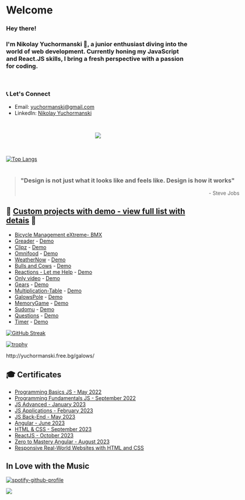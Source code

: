 <!--
https://github-readme-streak-stats.herokuapp.com/demo/
-->

<!--
**yuchormanski/yuchormanski** is a ✨ _special_ ✨ repository because its `README.md` (this file) appears on your GitHub profile.

Here are some ideas to get you started:
<! --### Hi there 👋

- 🔭 I’m currently working on ...
- 🌱 I’m currently learning ...
- 👯 I’m looking to collaborate on ...
- 🤔 I’m looking for help with ...
- 💬 Ask me about ...
- 📫 How to reach me: ...
- 😄 Pronouns: ...
- ⚡ Fun fact: ...


![MyLogo](https://github.com/yuchormanski/yuchormanski/blob/20cfd5405b09fbd479aab6489012d905f13d5d18/GitHubLogo2.png)
-->
# Welcome

### Hey there! 
### I'm Nikolay Yuchormanski 👋, a junior enthusiast diving into the world of web development. Currently honing my JavaScript and React.JS skills, I bring a fresh perspective with a passion for coding.
<br/>


### 📞 Let's Connect
- Email: yuchormanski@gmail.com
- LinkedIn: [Nikolay Yuchormanski](https://www.linkedin.com/in/nikolay-yuchormanski-b34975255)




&nbsp;

<p align="center">
  <a href="https://skillicons.dev">
    <img src="https://skillicons.dev/icons?i=react,vite,js,angular,ts,mongodb,firebase,nodejs,html,css,rust,wasm,vscode,github,vercel,linkedin,ps,wordpress" />
  </a>
</p>


<!--[![My Skills](https://skillicons.dev/icons?i=react,js,angular,ts,firebase,nodejs,html,css,vscode,vercel,linkedin,ps,wordpress&perline=3)](https://skillicons.dev)-->
<br/><br/>
[![Top Langs](https://github-readme-stats.vercel.app/api/top-langs/?username=yuchormanski&layout=compact&theme=nord&hide_border=true)](https://github.com/anuraghazra/github-readme-stats)
<br/><br/>
<blockquote style="width: 600px">
<h3>"Design is not just what it looks like and feels like. Design is how it works"</h3>
<p style="text-align: right"> - Steve Jobs</p>
</blockquote>

## 🌟 [Custom projects with demo - view full list with detais](https://github.com/yuchormanski/ReadMeFIles/blob/main/projects.md) 🌟

- <a href="https://github.com/yuchormanski/React-BMX-Project">Bicycle Management eXtreme- BMX</a>
- <a href="https://github.com/yuchormanski/Greader">Greader</a> - <a href="https://greader.vercel.app/home">Demo</a>
- <a href="https://github.com/yuchormanski/Udemy_courses/tree/main/Angular/clips">Clipz</a> - <a href="https://clips-udemy-yucho.vercel.app/">Demo</a>
- <a href="https://github.com/yuchormanski/Udemy_courses/tree/main/HTML-CSS">Omnifood</a> - <a href="https://omnifood-yucho.netlify.app/">Demo</a>
- <a href="https://github.com/yuchormanski/WeatherNow">WeatherNow</a> - <a href="https://yuchormanski.free.bg/WeatherNow/">Demo</a>
- <a href="https://github.com/yuchormanski/yuchormanski.github.io">Bulls and Cows</a> - <a href="https://yuchormanski.github.io">Demo</a>
- <a href="https://github.com/yuchormanski/reactions">Reactions - Let me Help</a> - <a href="https://get-reactions.vercel.app/">Demo</a>
- <a href="https://github.com/yuchormanski/OnlyVideo?tab=readme-ov-file">Only video</a> - <a href="https://yuchormanski.free.bg/onlyvideo/">Demo</a>
- <a href="https://github.com/yuchormanski/gears">Gears</a> - <a href="http://yuchormanski.free.bg/gears/">Demo</a>
- <a href="https://github.com/yuchormanski/Multiplication-Table">Multiplication-Table</a> - <a href="http://yuchormanski.free.bg/Tables%20v0.2/1X1.html">Demo</a>
- <a href="https://github.com/yuchormanski/GalowsPole">GalowsPole</a> - <a href="http://yuchormanski.free.bg/galows/">Demo</a>
- <a href="https://github.com/yuchormanski/MemoryGame">MemoryGame</a> - <a href="https://yuchormanski.free.bg/MemoryGame/">Demo</a>
- <a href="https://github.com/yuchormanski/">Sudomu</a> - <a href="https://yuchormanski.free.bg/sudomu/">Demo</a>
- <a href="https://github.com/yuchormanski/Questions">Questions</a> - <a href="https://yuchormanski.free.bg/Questions/">Demo</a>
- <a href="https://github.com/yuchormanski/">Timer</a> - <a href="https://yuchormanski.free.bg/Timer/">Demo</a>

[![GitHub Streak](https://github-readme-streak-stats.herokuapp.com?user=yuchormanski&theme=nord&hide_border=true&date_format=j%20M%5B%20Y%5D)](https://git.io/streak-stats)


[![trophy](https://github-profile-trophy.vercel.app/?username=yuchormanski&theme=nord)](https://github.com/ryo-ma/github-profile-trophy)

<!-- ![Anurag's GitHub stats](https://github-readme-stats.vercel.app/api?username=yuchormanski&show_icons=true&theme=nord&hide_border=true) -->http://yuchormanski.free.bg/galows/

<!-- [![trophy](https://github-profile-trophy.vercel.app/?username=yuchormanski&width=600)](https://github.com/yuchormanski/github-profile-trophy) -->

<!-- - "Design is not just what it looks like and feels like. Design is how it works"
  - Steve Jobs -->

<!-- ![Spotify recently played](https://spotify-recently-played-readme.vercel.app/api?user=11132923862) -->

<!-- ![Spotify recently played](https://spotify-recently-played-readme.vercel.app/api?
user=11132923862&width=600&count=3) -->

<!-- # "Design is not just what it looks like and feels like. Design is how it works"
     Steve Jobs -->



## 🎓 Certificates

- [Programming Basics JS - May 2022](/Programming%20Basics%20-%20May%202022%20-%20Certificate.png)
- [Programming Fundamentals JS - September 2022](/Programming%20Fundamentals%20with%20JavaScript%20-%20September%202022%20-%20Certificate.png)
- [JS Advanced - January 2023](/JS%20Advanced%20-%20January%202023%20-%20Certificate.png)
- [JS Applications - February 2023](/JS%20Applications%20-%20February%202023%20-%20Certificate.png)
- [JS Back-End - May 2023](/JS%20Back-End%20-%20May%202023%20-%20Certificate.png)
- [Angular - June 2023](/Angular%20-%20June%202023%20-%20Certificate.jpg)
- [HTML & CSS - September 2023](/HTML%20&%20CSS%20-%20September%202023%20-%20Certificate.png)
- [ReactJS - October 2023](/ReactJS%20-%20October%202023%20-%20Certificate.png)
- [Zero to Mastery Angular - August 2023](/Udemy-Complete%20Angular%20Developer%20in%202023%20Zero%20to%20Mastery.jpg)
- [Responsive Real-World Websites with HTML and CSS](/Udemy%20-%20Build%20Responsive%20Real-World%20Websites%20with%20HTML%20and%20CSS.jpg)

## In Love with the Music


[![spotify-github-profile](https://spotify-github-profile.vercel.app/api/view?uid=11132923862&cover_image=true&theme=novatorem&show_offline=false&background_color=121212&bar_color=53b14f&bar_color_cover=false)](https://github.com/kittinan/spotify-github-profile)

<!-- [![spotify-github-profile](https://spotify-github-profile.vercel.app/api/view?uid=11132923862&cover_image=true&theme=novatorem&show_offline=false&background_color=121212&bar_color=53b14f&bar_color_cover=false)](https://github.com/kittinan/spotify-github-profile) -->

![](https://komarev.com/ghpvc/?username=yuchormanski&color=dc143c&style=plastic&label=Profile+views)
